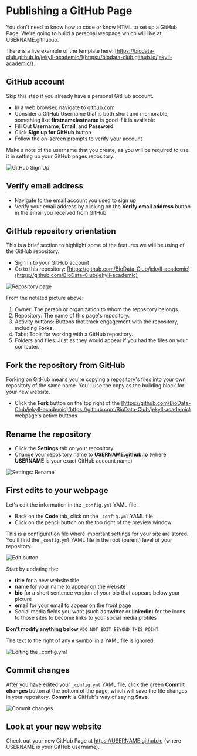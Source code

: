 # Publishing a GitHub Page

You don't need to know how to code or know HTML to set up a GitHub Page.  We're going to build a personal webpage which will live at USERNAME.github.io.

There is a live example of the template here: [https://biodata-club.github.io/jekyll-academic/](https://biodata-club.github.io/jekyll-academic/).

## GitHub account

Skip this step if you already have a personal GitHub account.

- In a web browser, navigate to [github.com](https://github.com/)
- Consider a GitHub Username that is both short and memorable; something like **firstnamelastname** is good if it is available
- Fill Out **Username**, **Email**, and **Password**
- Click **Sign up for GitHub** button
- Follow the on-screen prompts to verify your account

Make a note of the username that you create, as you will be required to use it in setting up your GitHub pages repository.

![GitHub Sign Up](../images/github_frontpage.png)

## Verify email address

- Navigate to the email account you used to sign up
- Verify your email address by clicking on the **Verify email address** button in the email you received from GitHub

## GitHub repository orientation

This is a brief section to highlight some of the features we will be using of the GitHub repository.

- Sign In to your GitHub account
- Go to this repository: [https://github.com/BioData-Club/jekyll-academic](https://github.com/BioData-Club/jekyll-academic)

![Repository page](../images/github_repository.png)

From the notated picture above:

1. Owner: The person or organization to whom the repository belongs.
2. Repository: The name of this page's repository.
3. Activity buttons: Buttons that track engagement with the repository, including **Forks**.
4. Tabs: Tools for working with a GitHub repository.
5. Folders and files: Just as they would appear if you had the files on your computer.

## Fork the repository from GitHub

Forking on GitHub means you're copying a repository's files into your own repository of the same name.  You'll use the copy as the building block for your new website.

- Click the **Fork** button on the top right of the [https://github.com/BioData-Club/jekyll-academic](https://github.com/BioData-Club/jekyll-academic) webpage's active buttons

## Rename the repository

- Click the **Settings** tab on your repository
- Change your repository name to **USERNAME.github.io** (where **USERNAME** is your exact GitHub account name)

![Settings: Rename](../images/settings_rename.png)

## First edits to your webpage

Let's edit the information in the `_config.yml` YAML file.

- Back on the **Code** tab, click on the `_config.yml` YAML file
- Click on the pencil button on the top right of the preview window

This is a configuration file where important settings for your site are stored.  You'll find the `_config.yml` YAML file in the root (parent) level of your repository.

![Edit button](../images/edit_button.png)

Start by updating the:

- **title** for a new website title
- **name** for your name to appear on the website
- **bio** for a short sentence version of your bio that appears below your picture
- **email** for your email to appear on the front page
- Social media fields you want (such as **twitter** or **linkedin**) for the icons to those sites to become links to your social media profiles

**Don't modify anything below** `#DO NOT EDIT BEYOND THIS POINT`.

The text to the right of any `#` symbol in a YAML file is ignored.

![Editing the _config.yml](../images/editing_config.png)

## Commit changes

After you have edited your `_config.yml` YAML file, click the green **Commit changes** button at the bottom of the page, which will save the file changes in your repository.  **Commit** is GitHub's way of saying **Save**.

![Commit changes](../images/commit.png)

## Look at your new website

Check out your new GitHub Page at https://USERNAME.github.io (where USERNAME is your GitHub username).
